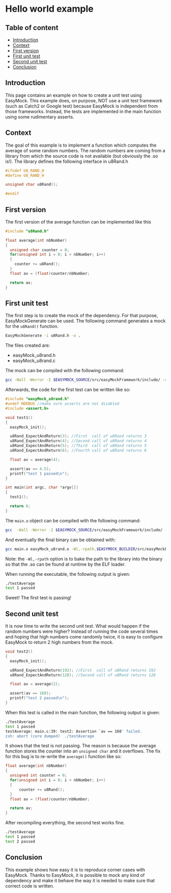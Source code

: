 # Hello world example

## Table of content
* [Introduction][intro]
* [Context][context]
* [First version][firstVersion]
* [First unit test][firstUT]
* [Second unit test][secondUT]
* [Conclusion][conclusion]

## <a name="user-content-intro"></a>Introduction
This page contains an example on how to create a unit test using EasyMock.
This example does, on purpose, NOT use a unit test framework (such as Catch2
or Google test) because EasyMock is independent from those frameworks.
Instead, the tests are implemented in the main function using some rudimentary asserts.

## <a name="user-content-context"></a>Context
The goal of this example is to implement a function which computes the
average of some random numbers. The random numbers are coming from a
library from which the source code is not available (but obviously the .so is!).
The library defines the following interface in u8Rand.h

```c
#ifndef U8_RAND_H
#define U8_RAND_H

unsigned char u8Rand();

#endif
```

## <a name="user-content-fv"></a>First version

The first version of the average function can be implemented like this

```c
#include "u8Rand.h"

float average(int nbNumber)
{
  unsigned char counter = 0;
  for(unsigned int i = 0; i < nbNumber; i++)
  {
    counter += u8Rand();
  }
  float av = (float)counter/nbNumber;

  return av;
}
```

## <a name="user-content-fut"></a>First unit test

The first step is to create the mock of the dependency. For that purpose,
EasyMockGenerate can be used. The following command generates a
mock for the `u8Rand()` function.
```sh
EasyMockGenerate -i u8Rand.h -o .
```

The files created are:
* easyMock_u8rand.h
* easyMock_u8rand.c

The mock can be compiled with the following command:
```sh
gcc -Wall -Werror -I $EASYMOCK_SOURCE/src/easyMockFramework/include/ -c easyMock_u8rand.c -o easyMock_u8rand.o
```

Afterwards, the code for the first test can be written like so:
```c
#include "easyMock_u8rand.h"
#undef NDEBUG //make sure asserts are not disabled
#include <assert.h>

void test1()
{
  easyMock_init();

  u8Rand_ExpectAndReturn(3); //First  call of u8Rand returns 3
  u8Rand_ExpectAndReturn(4); //Second call of u8Rand returns 4
  u8Rand_ExpectAndReturn(5); //Third  call of u8Rand returns 5
  u8Rand_ExpectAndReturn(6); //Fourth call of u8Rand returns 6

  float av = average(4);

  assert(av == 4.5);
  printf("test 1 passed\n");
}

int main(int argc, char *argv[])
{
  test1();

  return 0;
}
```

The `main.o` object can be compiled with the following command:
```sh
gcc  -Wall -Werror -I $EASYMOCK_SOURCE/src/easyMockFramework/include/ -c main.c -o main.o
```

And eventually the final binary can be obtained with:
```sh
gcc main.o easyMock_u8rand.o -Wl,-rpath,$EASYMOCK_BUILDIR/src/easyMockFramework/src" -L$EASYMOCK_BUILDIR/src/easyMockFramework/src -lEasyMockFramework -o testAverage
```
Note: the `-Wl,-rpath` option is to bake the path to the library into the binary
so that the .so can be found at runtime by the ELF loader.

When running the executable, the following output is given:
```sh
./testAverage
test 1 passed
```

Sweet! The first test is passing!

## <a name="user-content-sut"></a>Second unit test
It is now time to write the second unit test. What would happen if the random
numbers were higher? Instead of running the code several times and hoping
that high numbers come randomly twice, it is easy to configure
EasyMock to return 2 high numbers from the mock.

```c
void test2()
{
  easyMock_init();

  u8Rand_ExpectAndReturn(192); //First  call of u8Rand returns 192
  u8Rand_ExpectAndReturn(128); //Second call of u8Rand returns 128

  float av = average(2);

  assert(av == 160);
  printf("test 2 passed\n");
}
```

When this test is called in the main function, the following output is given:
```sh
./testAverage
test 1 passed
testAverage: main.c:39: test2: Assertion `av == 160' failed.
zsh: abort (core dumped)  ./testAverage
```

It shows that the test is not passing. The reason is because the average
function stores the counter into an `unsigned char` and it overflows. The fix
for this bug is to re-write the `average()` function like so:

```c
float average(int nbNumber)
{
  unsigned int counter = 0;
  for(unsigned int i = 0; i < nbNumber; i++)
  {
      counter += u8Rand();
  }
  float av = (float)counter/nbNumber;

  return av;
}
```

After recompiling everything, the second test works fine.

```sh
./testAverage
test 1 passed
test 2 passed
```

## <a name="user-content-conclusion"></a>Conclusion
This example shows how easy it is to reproduce corner cases with EasyMock.
Thanks to EasyMock, it is possible to mock any kind of dependency and make
it behave the way it is needed to make sure that correct code is written.


[intro]: #user-content-intro
[Context]: #user-content-context
[firstVersion]: #user-content-fv
[firstUT]: #user-content-fut
[secondUT]: #user-content-sut
[conclusion]: #user-content-conclusion
